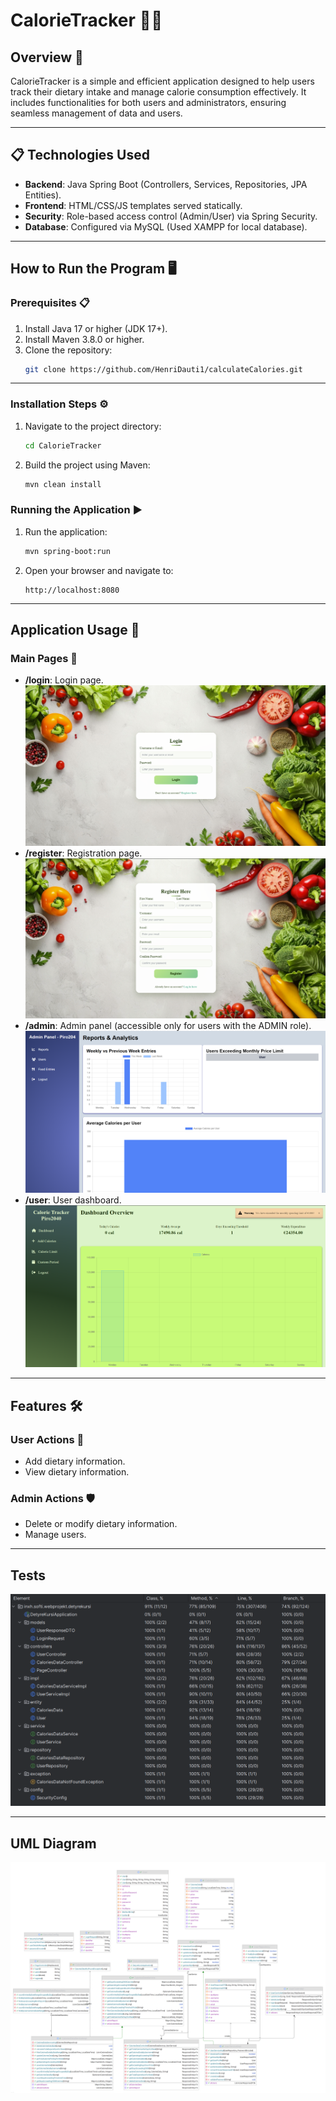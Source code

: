 # CalorieTracker 🥗🔥

## Overview 🌟
CalorieTracker is a simple and efficient application designed to help users track their dietary intake and manage calorie consumption effectively. It includes functionalities for both users and administrators, ensuring seamless management of data and users.

---
## 📋 Technologies Used

- **Backend**: Java Spring Boot (Controllers, Services, Repositories, JPA Entities).
- **Frontend**: HTML/CSS/JS templates served statically.
- **Security**: Role-based access control (Admin/User) via Spring Security.
- **Database**: Configured via MySQL (Used XAMPP for local database).

---

## How to Run the Program 🖥️

### Prerequisites 📋
1. Install Java 17 or higher (JDK 17+).
2. Install Maven 3.8.0 or higher.
3. Clone the repository:
   ```bash
   git clone https://github.com/HenriDauti1/calculateCalories.git
   ```
---


### Installation Steps ⚙️
1. Navigate to the project directory:
   ```bash
   cd CalorieTracker
   ```
2. Build the project using Maven:
   ```bash
   mvn clean install
   ```

### Running the Application ▶️
1. Run the application:
   ```bash
   mvn spring-boot:run
   ```
2. Open your browser and navigate to:
   ```
   http://localhost:8080
   ```

---

## Application Usage 🚀

### Main Pages 📄

- **/login**: Login page.
  ![Login](images/projectPhotos/login.png)
- **/register**: Registration page.
  ![Login](images/projectPhotos/register.png)
- **/admin**: Admin panel (accessible only for users with the ADMIN role).
  ![Login](images/projectPhotos/admin-reports.png)
- **/user**: User dashboard.
  ![Login](images/projectPhotos/user-page.png)

---

## Features 🛠️

### User Actions 👤
- Add dietary information.
- View dietary information.

### Admin Actions 🛡️
- Delete or modify dietary information.
- Manage users.

---

## Tests
![Tests](images/tests.png)

---
## UML Diagram
![UML](images/uml.png)